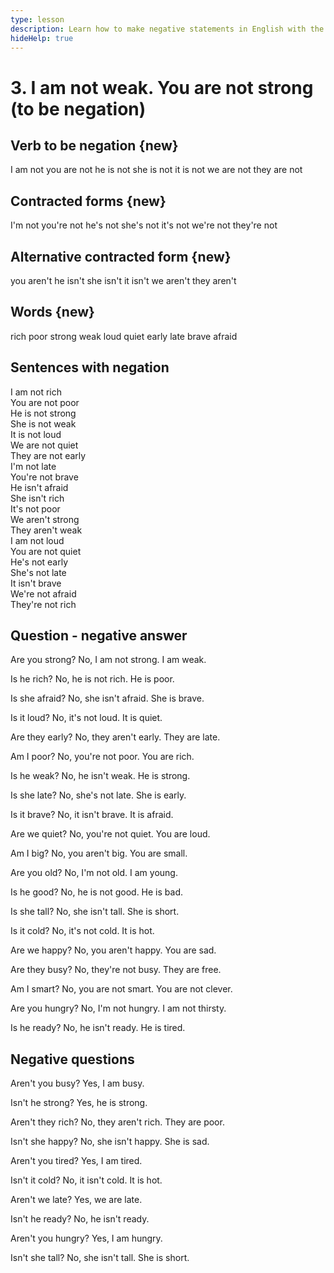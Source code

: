 ```yaml
---
type: lesson
description: Learn how to make negative statements in English with the verb 'to be' to express what is not true
hideHelp: true
---
```


# 3. I am not weak. You are not strong (to be negation)

## Verb to be negation {new}

I am not
you are not
he is not
she is not
it is not
we are not
they are not

## Contracted forms {new}

I'm not
you're not
he's not
she's not
it's not
we're not
they're not

## Alternative contracted form {new}

you aren't
he isn't
she isn't
it isn't
we aren't
they aren't

## Words {new}

rich
poor
strong
weak
loud
quiet
early
late
brave
afraid

## Sentences with negation

I am not rich  
You are not poor  
He is not strong  
She is not weak  
It is not loud  
We are not quiet  
They are not early  
I'm not late  
You're not brave  
He isn't afraid  
She isn't rich  
It's not poor  
We aren't strong  
They aren't weak  
I am not loud  
You are not quiet  
He's not early  
She's not late  
It isn't brave  
We're not afraid  
They're not rich

## Question - negative answer

Are you strong?
No, I am not strong.
I am weak.

Is he rich?
No, he is not rich.
He is poor.

Is she afraid?
No, she isn't afraid.
She is brave.

Is it loud?
No, it's not loud.
It is quiet.

Are they early?
No, they aren't early.
They are late.

Am I poor?
No, you're not poor.
You are rich.

Is he weak?
No, he isn't weak.
He is strong.

Is she late?
No, she's not late.
She is early.

Is it brave?
No, it isn't brave.
It is afraid.

Are we quiet?
No, you're not quiet.
You are loud.

Am I big?
No, you aren't big.
You are small.

Are you old?
No, I'm not old.
I am young.

Is he good?
No, he is not good.
He is bad.

Is she tall?
No, she isn't tall.
She is short.

Is it cold?
No, it's not cold.
It is hot.

Are we happy?
No, you aren't happy.
You are sad.

Are they busy?
No, they're not busy.
They are free.

Am I smart?
No, you are not smart.
You are not clever.

Are you hungry?
No, I'm not hungry.
I am not thirsty.

Is he ready?
No, he isn't ready.
He is tired.

## Negative questions

Aren't you busy?
Yes, I am busy.

Isn't he strong?
Yes, he is strong.

Aren't they rich?
No, they aren't rich.
They are poor.

Isn't she happy?
No, she isn't happy.
She is sad.

Aren't you tired?
Yes, I am tired.

Isn't it cold?
No, it isn't cold.
It is hot.

Aren't we late?
Yes, we are late.

Isn't he ready?
No, he isn't ready.

Aren't you hungry?
Yes, I am hungry.

Isn't she tall?
No, she isn't tall.
She is short.
